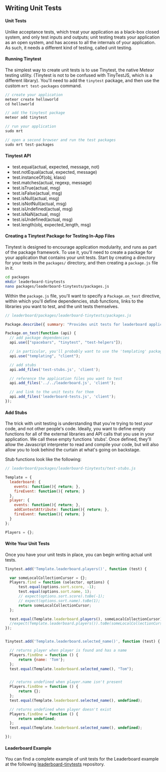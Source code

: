## Writing Unit Tests  


#### Unit Tests  
Unlike acceptance tests, which treat your application as a black-box closed system, and only test inputs and outputs; unit testing treats your application as an open system, and has access to all the internals of your application.  As such, it needs a different kind of testing, called unit testing.


#### Running Tinytest

The simplest way to create unit tests is to use Tinytest, the native Meteor testing utility.  (Tinytest is not to be confused with TinyTestJS, which is a different library).  You'll need to add the ``tinytest`` package, and then use the custom ``mrt test-packages`` command.

````js
// create your application
meteor create helloworld
cd helloworld

// add the tinytest package
meteor add tinytest

// run your application
sudo mrt

// open a second browser and run the test packages
sudo mrt test-packages
````

#### Tinytest API  

- test.equal(actual, expected, message, not)  
- test.notEqual(actual, expected, message)  
- test.instanceOf(obj, klass)  
- test.matches(actual, regexp, message)  
- test.isTrue(actual, msg)  
- test.isFalse(actual, msg)  
- test.isNull(actual, msg)  
- test.isNotNull(actual, msg)  
- test.isUndefined(actual, msg)  
- test.isNaN(actual, msg)  
- test.isUndefined(actual, msg)  
- test.length(obj, expected_length, msg)  


#### Creating a Tinytest Package for Testing In-App Files

Tinytest is designed to encourage application modularity, and runs as part of the package framework.  To use it, you'll need to create a package for your application that contains your unit tests.  Start by creating a directory for your tests in the ``packages/`` directory, and then creating a ``package.js`` file in it.

````sh
cd packages
mkdir leaderboard-tinytests
nano packages/leaderboard-tinytests/packages.js
````

Within the ``package.js`` file, you'll want to specify a ``Package.on_test`` directive, within which you'll define dependencies, stub functions, links to the libraries you want to test, and the unit tests themselves.

````js
// leaderboard/packages/leaderboard-tinytests/packages.js

Package.describe({ summary: "Provides unit tests for leaderboard application." });

Package.on_test(function (api) {
  // add package dependencies
  api.use(["spacebars", "tinytest", "test-helpers"]);

  // in particular, you'll probably want to use the 'templating' package for any UI related tests
  api.use("templating", "client");

  // add stubs
  api.add_files('test-stubs.js', 'client');

  // reference the application files you want to test
  api.add_files('../../leaderboard.js', 'client');

  // and link to the unit tests for them
  api.add_files('leaderboard-tests.js', 'client');
});
````

#### Add Stubs

The trick with unit testing is understanding that you're trying to test *your* code, and not other people's code.  Ideally, you want to define empty functions for all of the external libraries and API calls that you use in your application.  We call these empty functions 'stubs'.  Once defined, they'll allow the Javascript interpreter to read and compile your code, but will also allow you to look behind the curtain at what's going on backstage.  

Stub functions look like the following:

````js
// leaderboard/packages/leaderboard-tinytests/test-stubs.js

Template = {
  leaderboard: {
    events: function(){ return; },
    fireEvent: function(){ return; }
  },
  player: {
    events: function(){ return; },
    addContextAttribute: function(){ return; },
    fireEvent: function(){ return; }
  }
};

Players = {};
````

#### Write Your Unit Tests  
Once you have your unit tests in place, you can begin writing actual unit tests.

````js
Tinytest.add('Template.leaderboard.players()', function (test) {

  var someLocalCollectionCursor = {};
  Players.find = function (selector, options) {
      test.equal(options.sort.score, -1);
      test.equal(options.sort.name, 1);
      // expect(options.sort.score).toBe(-1);
      // expect(options.sort.name).toBe(1);
      return someLocalCollectionCursor;
  };

  test.equal(Template.leaderboard.players(), someLocalCollectionCursor);
  //expect(Template.leaderboard.players()).toBe(someLocalCollectionCursor);
});


Tinytest.add('Template.leaderboard.selected_name()', function (test) {

  // returns player when player is found and has a name
  Players.findOne = function () {
      return {name: 'Tom'};
  };
  test.equal(Template.leaderboard.selected_name(), "Tom");


  // returns undefined when player.name isn't present
  Players.findOne = function () {
      return {};
  };
  test.equal(Template.leaderboard.selected_name(), undefined);

  // returns undefined when player doesn't exist
  Players.findOne = function () {
      return undefined;
  };
  test.equal(Template.leaderboard.selected_name(), undefined);

});
````

#### Leaderboard Example  

You can find a complete example of unit tests for the Leaderboard example at the following [leaderboard-tinytests](https://github.com/awatson1978/leaderboard-tinytests) repository.



